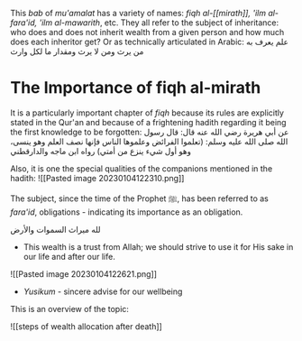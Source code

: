 This *bab* of *mu'amalat* has a variety of names: *fiqh al-[[mirath]], 'ilm al-fara'id, 'ilm al-mawarith*, etc. They all refer to the subject of inheritance: who does and does not inherit wealth from a given person and how much does each inheritor get? Or as technically articulated in Arabic:
	علم يعرف به من يرث ومن لا يرث ومقدار ما لكل وارث


# The Importance of fiqh al-mirath
It is a particularly important chapter of *fiqh* because its rules are explicitly stated in the Qur'an and because of a frightening hadith regarding it being the first knowledge to be forgotten:
عن أبي هريرة رضي الله عنه قال: قال رسول الله صلى الله عليه وسلم: (تعلموا الفرائض وعلموها الناس فإنها نصف العلم وهو ينسى، وهو أول شيء ينزع من أمتي) رواه ابن ماجه والدارقطني

Also, it is one the special qualities of the companions mentioned in the hadith:
![[Pasted image 20230104122310.png]]

The subject, since the time of the Prophet ﷺ, has been referred to as *fara'id*, obligations - indicating its importance as an obligation.

لله ميراث السموات والأرض
- This wealth is a trust from Allah; we should strive to use it for His sake in our life and after our life.

![[Pasted image 20230104122621.png]]
- *Yusikum* - sincere advise for our wellbeing

This is an overview of the topic:

![[steps of wealth allocation after death]]